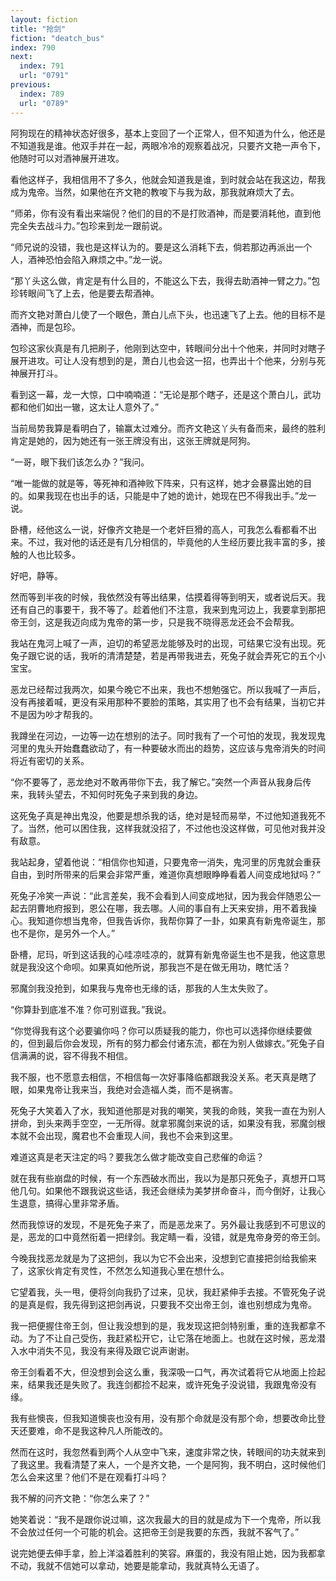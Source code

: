 ```yaml
---
layout: fiction
title: "抢剑"
fiction: "deatch_bus"
index: 790
next:
  index: 791
  url: "0791"
previous:
  index: 789
  url: "0789"
---
```

阿狗现在的精神状态好很多，基本上变回了一个正常人，但不知道为什么，他还是不知道我是谁。他双手并在一起，两眼冷冷的观察着战况，只要齐文艳一声令下，他随时可以对酒神展开进攻。

看他这样子，我相信用不了多久，他就会知道我是谁，到时就会站在我这边，帮我成为鬼帝。当然，如果他在齐文艳的教唆下与我为敌，那我就麻烦大了去。

“师弟，你有没有看出来端倪？他们的目的不是打败酒神，而是要消耗他，直到他完全失去战斗力。”包珍来到龙一跟前说。

“师兄说的没错，我也是这样认为的。要是这么消耗下去，倘若那边再派出一个人，酒神恐怕会陷入麻烦之中。”龙一说。

“那丫头这么做，肯定是有什么目的，不能这么下去，我得去助酒神一臂之力。”包珍转眼间飞了上去，他是要去帮酒神。

而齐文艳对萧白儿使了一个眼色，萧白儿点下头，也迅速飞了上去。他的目标不是酒神，而是包珍。

包珍这家伙真是有几把刷子，他刚到达空中，转眼间分出十个他来，并同时对瞎子展开进攻。可让人没有想到的是，萧白儿也会这一招，也弄出十个他来，分别与死神展开打斗。

看到这一幕，龙一大惊，口中喃喃道：“无论是那个瞎子，还是这个萧白儿，武功都和他们如出一辙，这太让人意外了。”

当前局势我算是看明白了，输赢太过难分。而齐文艳这丫头有备而来，最终的胜利肯定是她的，因为她还有一张王牌没有出，这张王牌就是阿狗。

“一哥，眼下我们该怎么办？”我问。

“唯一能做的就是等，等死神和酒神败下阵来，只有这样，她才会暴露出她的目的。如果我现在也出手的话，只能是中了她的诡计，她现在巴不得我出手。”龙一说。

卧槽，经他这么一说，好像齐文艳是一个老奸巨猾的高人，可我怎么看都看不出来。不过，我对他的话还是有几分相信的，毕竟他的人生经历要比我丰富的多，接触的人也比较多。

好吧，静等。

然而等到半夜的时候，我依然没有等出结果，估摸着得等到明天，或者说后天。我还有自己的事要干，我不等了。趁着他们不注意，我来到鬼河边上，我要拿到那把帝王剑，这是我迈向成为鬼帝的第一步，只是我不晓得恶龙还会不会帮我。

我站在鬼河上喊了一声，迫切的希望恶龙能够及时的出现，可结果它没有出现。死兔子跟它说的话，我听的清清楚楚，若是再带我进去，死兔子就会弄死它的五个小宝宝。

恶龙已经帮过我两次，如果今晚它不出来，我也不想勉强它。所以我喊了一声后，没有再接着喊，更没有采用那种不要脸的策略，其实用了也不会有结果，当初它并不是因为吵才帮我的。

我蹲坐在河边，一边等一边在想别的法子。同时我有了一个可怕的发现，我发现鬼河里的鬼头开始蠢蠢欲动了，有一种要破水而出的趋势，这应该与鬼帝消失的时间将近有密切的关系。

“你不要等了，恶龙绝对不敢再带你下去，我了解它。”突然一个声音从我身后传来，我转头望去，不知何时死兔子来到我的身边。

这死兔子真是神出鬼没，他要是想杀我的话，绝对是轻而易举，不过他知道我死不了。当然，他可以困住我，这样我就没招了，不过他也没这样做，可见他对我并没有敌意。

我站起身，望着他说：“相信你也知道，只要鬼帝一消失，鬼河里的厉鬼就会重获自由，到时所带来的后果会非常严重，难道你真想眼睁睁看着人间变成地狱吗？”

死兔子冷笑一声说：“此言差矣，我不会看到人间变成地狱，因为我会伴随恩公一起去阴曹地府报到，恩公在哪，我去哪。人间的事自有上天来安排，用不着我操心。我知道你想当鬼帝，但我告诉你，我帮你算了一卦，如果真有新鬼帝诞生，那也不是你，是另外一个人。”

卧槽，尼玛，听到这话我的心哇凉哇凉的，就算有新鬼帝诞生也不是我，他这意思就是我没这个命呗。如果真如他所说，那我岂不是在做无用功，瞎忙活？

邪魔剑我没抢到，如果我与鬼帝也无缘的话，那我的人生太失败了。

“你算卦到底准不准？你可别诓我。”我说。

“你觉得我有这个必要骗你吗？你可以质疑我的能力，你也可以选择你继续要做的，但到最后你会发现，所有的努力都会付诸东流，都在为别人做嫁衣。”死兔子自信满满的说，容不得我不相信。

我不服，也不愿意去相信，不相信每一次好事降临都跟我没关系。老天真是瞎了眼，如果鬼帝让我来当，我绝对会造福人类，而不是祸害。

死兔子大笑着入了水，我知道他那是对我的嘲笑，笑我的命贱，笑我一直在为别人拼命，到头来两手空空，一无所得。就拿邪魔剑来说的话，如果没有我，邪魔剑根本就不会出现，魔君也不会重现人间，我也不会来到这里。

难道这真是老天注定的吗？要我怎么做才能改变自己悲催的命运？

就在我有些崩盘的时候，有一个东西破水而出，我以为是那只死兔子，真想开口骂他几句。如果他不跟我说这些话，我还会继续为美梦拼命奋斗，而今倒好，让我心生退意，搞得心里非常矛盾。

然而我惊讶的发现，不是死兔子来了，而是恶龙来了。另外最让我感到不可思议的是，恶龙的口中竟然衔着一把绿剑。我定睛一看，没错，就是鬼帝身旁的帝王剑。

今晚我找恶龙就是为了这把剑，我以为它不会出来，没想到它直接把剑给我偷来了，这家伙肯定有灵性，不然怎么知道我心里在想什么。

它望着我，头一甩，便将剑向我扔了过来，见状，我赶紧伸手去接。不管死兔子说的是真是假，我先得到这把剑再说，只要我不交出帝王剑，谁也别想成为鬼帝。

我一把便握住帝王剑，但让我没想到的是，我发现这把剑特别重，重的连我都拿不动。为了不让自己受伤，我赶紧松开它，让它落在地面上。也就在这时候，恶龙潜入水中消失不见，我没有来得及跟它说声谢谢。

帝王剑看着不大，但没想到会这么重，我深吸一口气，再次试着将它从地面上捡起来，结果我还是失败了。我连剑都捡不起来，或许死兔子没说错，我跟鬼帝没有缘。

我有些懊丧，但我知道懊丧也没有用，没有那个命就是没有那个命，想要改命比登天还要难，命不是我这种凡人所能改的。

然而在这时，我忽然看到两个人从空中飞来，速度非常之快，转眼间的功夫就来到了我这里。我看清楚了来人，一个是齐文艳，一个是阿狗，我不明白，这时候他们怎么会来这里？他们不是在观看打斗吗？

我不解的问齐文艳：“你怎么来了？”

她笑着说：“我不是跟你说过嘛，这次我最大的目的就是成为下一个鬼帝，所以我不会放过任何一个可能的机会。这把帝王剑是我要的东西，我就不客气了。”

说完她便去伸手拿，脸上洋溢着胜利的笑容。麻蛋的，我没有阻止她，因为我都拿不动，我就不信她可以拿动，她要是能拿动，我就真特么无语了。